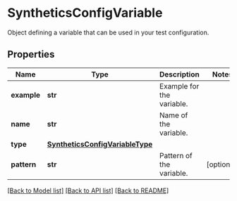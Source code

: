# SyntheticsConfigVariable

Object defining a variable that can be used in your test configuration.

## Properties
Name | Type | Description | Notes
------------ | ------------- | ------------- | -------------
**example** | **str** | Example for the variable. | 
**name** | **str** | Name of the variable. | 
**type** | [**SyntheticsConfigVariableType**](SyntheticsConfigVariableType.md) |  | 
**pattern** | **str** | Pattern of the variable. | [optional] 

[[Back to Model list]](README.md#documentation-for-models) [[Back to API list]](README.md#documentation-for-api-endpoints) [[Back to README]](README.md)


